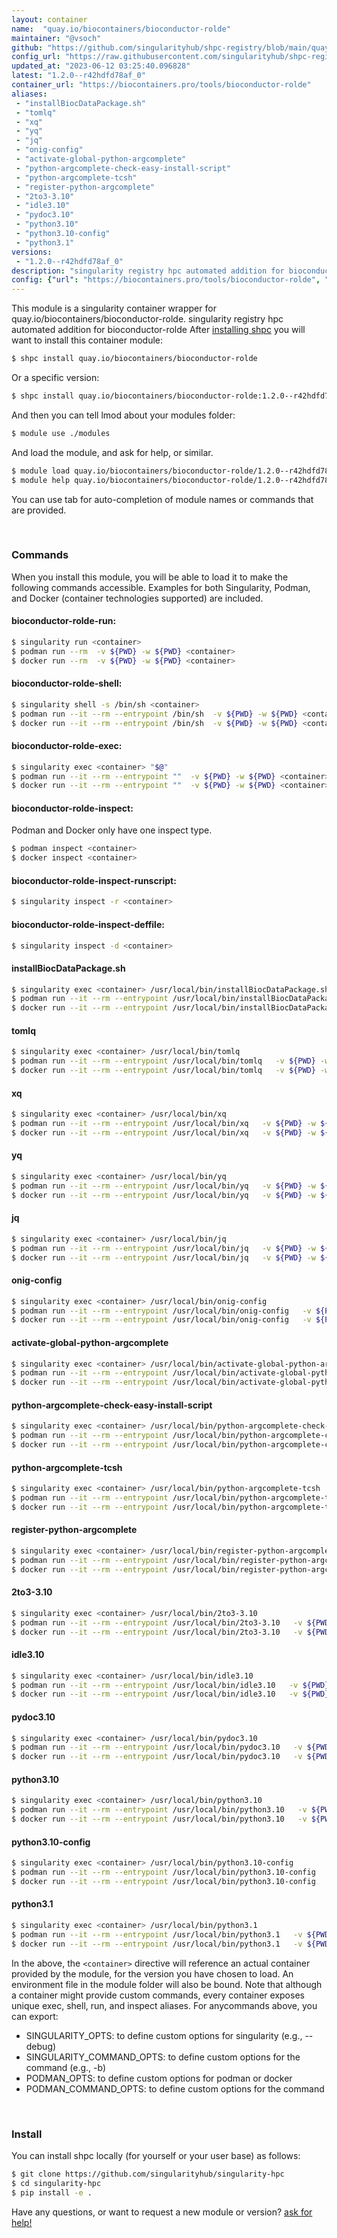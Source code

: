 ```yaml
---
layout: container
name:  "quay.io/biocontainers/bioconductor-rolde"
maintainer: "@vsoch"
github: "https://github.com/singularityhub/shpc-registry/blob/main/quay.io/biocontainers/bioconductor-rolde/container.yaml"
config_url: "https://raw.githubusercontent.com/singularityhub/shpc-registry/main/quay.io/biocontainers/bioconductor-rolde/container.yaml"
updated_at: "2023-06-12 03:25:40.096828"
latest: "1.2.0--r42hdfd78af_0"
container_url: "https://biocontainers.pro/tools/bioconductor-rolde"
aliases:
 - "installBiocDataPackage.sh"
 - "tomlq"
 - "xq"
 - "yq"
 - "jq"
 - "onig-config"
 - "activate-global-python-argcomplete"
 - "python-argcomplete-check-easy-install-script"
 - "python-argcomplete-tcsh"
 - "register-python-argcomplete"
 - "2to3-3.10"
 - "idle3.10"
 - "pydoc3.10"
 - "python3.10"
 - "python3.10-config"
 - "python3.1"
versions:
 - "1.2.0--r42hdfd78af_0"
description: "singularity registry hpc automated addition for bioconductor-rolde"
config: {"url": "https://biocontainers.pro/tools/bioconductor-rolde", "maintainer": "@vsoch", "description": "singularity registry hpc automated addition for bioconductor-rolde", "latest": {"1.2.0--r42hdfd78af_0": "sha256:22941992d6c2696a8b2974a07321320b0922d3fc646dda75e9e0ef8ca8986701"}, "tags": {"1.2.0--r42hdfd78af_0": "sha256:22941992d6c2696a8b2974a07321320b0922d3fc646dda75e9e0ef8ca8986701"}, "docker": "quay.io/biocontainers/bioconductor-rolde", "aliases": {"installBiocDataPackage.sh": "/usr/local/bin/installBiocDataPackage.sh", "tomlq": "/usr/local/bin/tomlq", "xq": "/usr/local/bin/xq", "yq": "/usr/local/bin/yq", "jq": "/usr/local/bin/jq", "onig-config": "/usr/local/bin/onig-config", "activate-global-python-argcomplete": "/usr/local/bin/activate-global-python-argcomplete", "python-argcomplete-check-easy-install-script": "/usr/local/bin/python-argcomplete-check-easy-install-script", "python-argcomplete-tcsh": "/usr/local/bin/python-argcomplete-tcsh", "register-python-argcomplete": "/usr/local/bin/register-python-argcomplete", "2to3-3.10": "/usr/local/bin/2to3-3.10", "idle3.10": "/usr/local/bin/idle3.10", "pydoc3.10": "/usr/local/bin/pydoc3.10", "python3.10": "/usr/local/bin/python3.10", "python3.10-config": "/usr/local/bin/python3.10-config", "python3.1": "/usr/local/bin/python3.1"}}
---
```


This module is a singularity container wrapper for quay.io/biocontainers/bioconductor-rolde.
singularity registry hpc automated addition for bioconductor-rolde
After [installing shpc](#install) you will want to install this container module:


```bash
$ shpc install quay.io/biocontainers/bioconductor-rolde
```

Or a specific version:

```bash
$ shpc install quay.io/biocontainers/bioconductor-rolde:1.2.0--r42hdfd78af_0
```

And then you can tell lmod about your modules folder:

```bash
$ module use ./modules
```

And load the module, and ask for help, or similar.

```bash
$ module load quay.io/biocontainers/bioconductor-rolde/1.2.0--r42hdfd78af_0
$ module help quay.io/biocontainers/bioconductor-rolde/1.2.0--r42hdfd78af_0
```

You can use tab for auto-completion of module names or commands that are provided.

<br>

### Commands

When you install this module, you will be able to load it to make the following commands accessible.
Examples for both Singularity, Podman, and Docker (container technologies supported) are included.

#### bioconductor-rolde-run:

```bash
$ singularity run <container>
$ podman run --rm  -v ${PWD} -w ${PWD} <container>
$ docker run --rm  -v ${PWD} -w ${PWD} <container>
```

#### bioconductor-rolde-shell:

```bash
$ singularity shell -s /bin/sh <container>
$ podman run --it --rm --entrypoint /bin/sh  -v ${PWD} -w ${PWD} <container>
$ docker run --it --rm --entrypoint /bin/sh  -v ${PWD} -w ${PWD} <container>
```

#### bioconductor-rolde-exec:

```bash
$ singularity exec <container> "$@"
$ podman run --it --rm --entrypoint ""  -v ${PWD} -w ${PWD} <container> "$@"
$ docker run --it --rm --entrypoint ""  -v ${PWD} -w ${PWD} <container> "$@"
```

#### bioconductor-rolde-inspect:

Podman and Docker only have one inspect type.

```bash
$ podman inspect <container>
$ docker inspect <container>
```

#### bioconductor-rolde-inspect-runscript:

```bash
$ singularity inspect -r <container>
```

#### bioconductor-rolde-inspect-deffile:

```bash
$ singularity inspect -d <container>
```


#### installBiocDataPackage.sh

```bash
$ singularity exec <container> /usr/local/bin/installBiocDataPackage.sh
$ podman run --it --rm --entrypoint /usr/local/bin/installBiocDataPackage.sh   -v ${PWD} -w ${PWD} <container> -c " $@"
$ docker run --it --rm --entrypoint /usr/local/bin/installBiocDataPackage.sh   -v ${PWD} -w ${PWD} <container> -c " $@"
```


#### tomlq

```bash
$ singularity exec <container> /usr/local/bin/tomlq
$ podman run --it --rm --entrypoint /usr/local/bin/tomlq   -v ${PWD} -w ${PWD} <container> -c " $@"
$ docker run --it --rm --entrypoint /usr/local/bin/tomlq   -v ${PWD} -w ${PWD} <container> -c " $@"
```


#### xq

```bash
$ singularity exec <container> /usr/local/bin/xq
$ podman run --it --rm --entrypoint /usr/local/bin/xq   -v ${PWD} -w ${PWD} <container> -c " $@"
$ docker run --it --rm --entrypoint /usr/local/bin/xq   -v ${PWD} -w ${PWD} <container> -c " $@"
```


#### yq

```bash
$ singularity exec <container> /usr/local/bin/yq
$ podman run --it --rm --entrypoint /usr/local/bin/yq   -v ${PWD} -w ${PWD} <container> -c " $@"
$ docker run --it --rm --entrypoint /usr/local/bin/yq   -v ${PWD} -w ${PWD} <container> -c " $@"
```


#### jq

```bash
$ singularity exec <container> /usr/local/bin/jq
$ podman run --it --rm --entrypoint /usr/local/bin/jq   -v ${PWD} -w ${PWD} <container> -c " $@"
$ docker run --it --rm --entrypoint /usr/local/bin/jq   -v ${PWD} -w ${PWD} <container> -c " $@"
```


#### onig-config

```bash
$ singularity exec <container> /usr/local/bin/onig-config
$ podman run --it --rm --entrypoint /usr/local/bin/onig-config   -v ${PWD} -w ${PWD} <container> -c " $@"
$ docker run --it --rm --entrypoint /usr/local/bin/onig-config   -v ${PWD} -w ${PWD} <container> -c " $@"
```


#### activate-global-python-argcomplete

```bash
$ singularity exec <container> /usr/local/bin/activate-global-python-argcomplete
$ podman run --it --rm --entrypoint /usr/local/bin/activate-global-python-argcomplete   -v ${PWD} -w ${PWD} <container> -c " $@"
$ docker run --it --rm --entrypoint /usr/local/bin/activate-global-python-argcomplete   -v ${PWD} -w ${PWD} <container> -c " $@"
```


#### python-argcomplete-check-easy-install-script

```bash
$ singularity exec <container> /usr/local/bin/python-argcomplete-check-easy-install-script
$ podman run --it --rm --entrypoint /usr/local/bin/python-argcomplete-check-easy-install-script   -v ${PWD} -w ${PWD} <container> -c " $@"
$ docker run --it --rm --entrypoint /usr/local/bin/python-argcomplete-check-easy-install-script   -v ${PWD} -w ${PWD} <container> -c " $@"
```


#### python-argcomplete-tcsh

```bash
$ singularity exec <container> /usr/local/bin/python-argcomplete-tcsh
$ podman run --it --rm --entrypoint /usr/local/bin/python-argcomplete-tcsh   -v ${PWD} -w ${PWD} <container> -c " $@"
$ docker run --it --rm --entrypoint /usr/local/bin/python-argcomplete-tcsh   -v ${PWD} -w ${PWD} <container> -c " $@"
```


#### register-python-argcomplete

```bash
$ singularity exec <container> /usr/local/bin/register-python-argcomplete
$ podman run --it --rm --entrypoint /usr/local/bin/register-python-argcomplete   -v ${PWD} -w ${PWD} <container> -c " $@"
$ docker run --it --rm --entrypoint /usr/local/bin/register-python-argcomplete   -v ${PWD} -w ${PWD} <container> -c " $@"
```


#### 2to3-3.10

```bash
$ singularity exec <container> /usr/local/bin/2to3-3.10
$ podman run --it --rm --entrypoint /usr/local/bin/2to3-3.10   -v ${PWD} -w ${PWD} <container> -c " $@"
$ docker run --it --rm --entrypoint /usr/local/bin/2to3-3.10   -v ${PWD} -w ${PWD} <container> -c " $@"
```


#### idle3.10

```bash
$ singularity exec <container> /usr/local/bin/idle3.10
$ podman run --it --rm --entrypoint /usr/local/bin/idle3.10   -v ${PWD} -w ${PWD} <container> -c " $@"
$ docker run --it --rm --entrypoint /usr/local/bin/idle3.10   -v ${PWD} -w ${PWD} <container> -c " $@"
```


#### pydoc3.10

```bash
$ singularity exec <container> /usr/local/bin/pydoc3.10
$ podman run --it --rm --entrypoint /usr/local/bin/pydoc3.10   -v ${PWD} -w ${PWD} <container> -c " $@"
$ docker run --it --rm --entrypoint /usr/local/bin/pydoc3.10   -v ${PWD} -w ${PWD} <container> -c " $@"
```


#### python3.10

```bash
$ singularity exec <container> /usr/local/bin/python3.10
$ podman run --it --rm --entrypoint /usr/local/bin/python3.10   -v ${PWD} -w ${PWD} <container> -c " $@"
$ docker run --it --rm --entrypoint /usr/local/bin/python3.10   -v ${PWD} -w ${PWD} <container> -c " $@"
```


#### python3.10-config

```bash
$ singularity exec <container> /usr/local/bin/python3.10-config
$ podman run --it --rm --entrypoint /usr/local/bin/python3.10-config   -v ${PWD} -w ${PWD} <container> -c " $@"
$ docker run --it --rm --entrypoint /usr/local/bin/python3.10-config   -v ${PWD} -w ${PWD} <container> -c " $@"
```


#### python3.1

```bash
$ singularity exec <container> /usr/local/bin/python3.1
$ podman run --it --rm --entrypoint /usr/local/bin/python3.1   -v ${PWD} -w ${PWD} <container> -c " $@"
$ docker run --it --rm --entrypoint /usr/local/bin/python3.1   -v ${PWD} -w ${PWD} <container> -c " $@"
```



In the above, the `<container>` directive will reference an actual container provided
by the module, for the version you have chosen to load. An environment file in the
module folder will also be bound. Note that although a container
might provide custom commands, every container exposes unique exec, shell, run, and
inspect aliases. For anycommands above, you can export:

 - SINGULARITY_OPTS: to define custom options for singularity (e.g., --debug)
 - SINGULARITY_COMMAND_OPTS: to define custom options for the command (e.g., -b)
 - PODMAN_OPTS: to define custom options for podman or docker
 - PODMAN_COMMAND_OPTS: to define custom options for the command

<br>

### Install

You can install shpc locally (for yourself or your user base) as follows:

```bash
$ git clone https://github.com/singularityhub/singularity-hpc
$ cd singularity-hpc
$ pip install -e .
```

Have any questions, or want to request a new module or version? [ask for help!](https://github.com/singularityhub/singularity-hpc/issues)